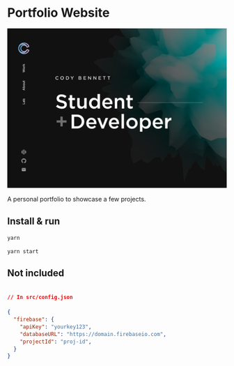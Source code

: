 # Portfolio Website

![Site preview](/public/social-image.png)

A personal portfolio to showcase a few projects.

## Install & run

```bash
yarn
```

```bash
yarn start
```

## Not included

```json

// In src/config.json

{
  "firebase": {
    "apiKey": "yourkey123",
    "databaseURL": "https://domain.firebaseio.com",
    "projectId": "proj-id",
  }
}
```
